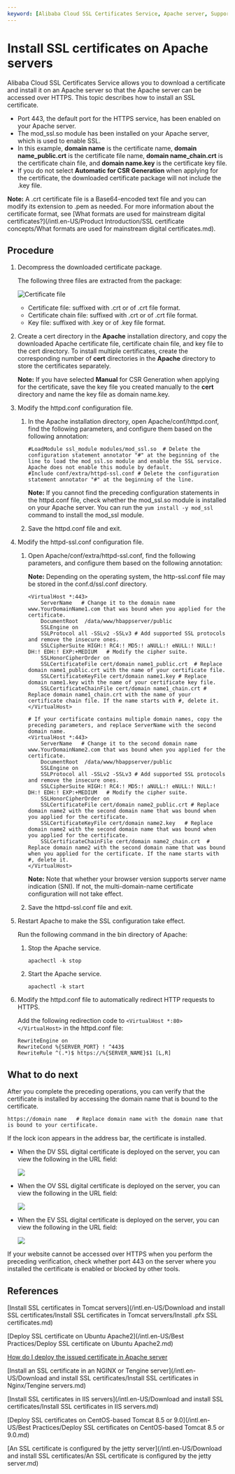 ```yaml
---
keyword: [Alibaba Cloud SSL Certificates Service, Apache server, Support HTTPS, httpd-ssl.conf]
---
```


# Install SSL certificates on Apache servers

Alibaba Cloud SSL Certificates Service allows you to download a certificate and install it on an Apache server so that the Apache server can be accessed over HTTPS. This topic describes how to install an SSL certificate.

-   Port 443, the default port for the HTTPS service, has been enabled on your Apache server.
-   The mod\_ssl.so module has been installed on your Apache server, which is used to enable SSL.
-   In this example, **domain name** is the certificate name, **domain name\_public.crt** is the certificate file name, **domain name\_chain.crt** is the certificate chain file, and **domain name.key** is the certificate key file.
-   If you do not select **Automatic for CSR Generation** when applying for the certificate, the downloaded certificate package will not include the .key file.

**Note:** A .crt certificate file is a Base64-encoded text file and you can modify its extension to .pem as needed. For more information about the certificate format, see [What formats are used for mainstream digital certificates?](/intl.en-US/Product Introduction/SSL certificate concepts/What formats are used for mainstream digital certificates.md).

## Procedure

1.  Decompress the downloaded certificate package.

    The following three files are extracted from the package:

    ![Certificate file](https://static-aliyun-doc.oss-cn-hangzhou.aliyuncs.com/assets/img/en-US/4388678851/p33689.png)

    -   Certificate file: suffixed with .crt or of .crt file format.
    -   Certificate chain file: suffixed with .crt or of .crt file format.
    -   Key file: suffixed with .key or of .key file format.
2.  Create a cert directory in the **Apache** installation directory, and copy the downloaded Apache certificate file, certificate chain file, and key file to the cert directory. To install multiple certificates, create the corresponding number of **cert** directories in the **Apache** directory to store the certificates separately.

    **Note:** If you have selected **Manual** for CSR Generation when applying for the certificate, save the key file you created manually to the **cert** directory and name the key file as domain name.key.

3.  Modify the httpd.conf configuration file.

    1.  In the Apache installation directory, open Apache/conf/httpd.conf, find the following parameters, and configure them based on the following annotation:

        ```
        #LoadModule ssl_module modules/mod_ssl.so  # Delete the configuration statement annotator "#" at the beginning of the line to load the mod_ssl.so module and enable the SSL service. Apache does not enable this module by default.
        #Include conf/extra/httpd-ssl.conf # Delete the configuration statement annotator "#" at the beginning of the line.                 
        ```

        **Note:** If you cannot find the preceding configuration statements in the httpd.conf file, check whether the mod\_ssl.so module is installed on your Apache server. You can run the `yum install -y mod_ssl` command to install the mod\_ssl module.

    2.  Save the httpd.conf file and exit.

4.  Modify the httpd-ssl.conf configuration file.

    1.  Open Apache/conf/extra/httpd-ssl.conf, find the following parameters, and configure them based on the following annotation:

        **Note:** Depending on the operating system, the http-ssl.conf file may be stored in the conf.d/ssl.conf directory.

        ```
        <VirtualHost *:443>     
            ServerName   # Change it to the domain name www.YourDomainName1.com that was bound when you applied for the certificate.                    
            DocumentRoot  /data/www/hbappserver/public          
            SSLEngine on   
            SSLProtocol all -SSLv2 -SSLv3 # Add supported SSL protocols and remove the insecure ones.
            SSLCipherSuite HIGH:! RC4:! MD5:! aNULL:! eNULL:! NULL:! DH:! EDH:! EXP:+MEDIUM   # Modify the cipher suite.
            SSLHonorCipherOrder on
            SSLCertificateFile cert/domain name1_public.crt  # Replace domain name1_public.crt with the name of your certificate file.
            SSLCertificateKeyFile cert/domain name1.key # Replace domain name1.key with the name of your certificate key file.
            SSLCertificateChainFile cert/domain name1_chain.crt # Replace domain name1_chain.crt with the name of your certificate chain file. If the name starts with #, delete it.
        </VirtualHost>
        
        # If your certificate contains multiple domain names, copy the preceding parameters, and replace ServerName with the second domain name. 
        <VirtualHost *:443>     
            ServerName   # Change it to the second domain name www.YourDomainName2.com that was bound when you applied for the certificate.                    
            DocumentRoot  /data/www/hbappserver/public          
            SSLEngine on   
            SSLProtocol all -SSLv2 -SSLv3 # Add supported SSL protocols and remove the insecure ones.
            SSLCipherSuite HIGH:! RC4:! MD5:! aNULL:! eNULL:! NULL:! DH:! EDH:! EXP:+MEDIUM   # Modify the cipher suite.
            SSLHonorCipherOrder on
            SSLCertificateFile cert/domain name2_public.crt # Replace domain name2 with the second domain name that was bound when you applied for the certificate.
            SSLCertificateKeyFile cert/domain name2.key   # Replace domain name2 with the second domain name that was bound when you applied for the certificate.
            SSLCertificateChainFile cert/domain name2_chain.crt  # Replace domain name2 with the second domain name that was bound when you applied for the certificate. If the name starts with #, delete it.
        </VirtualHost>
        ```

        **Note:** Note that whether your browser version supports server name indication \(SNI\). If not, the multi-domain-name certificate configuration will not take effect.

    2.  Save the httpd-ssl.conf file and exit.

5.  Restart Apache to make the SSL configuration take effect.

    Run the following command in the bin directory of Apache:

    1.  Stop the Apache service.

        ```
        apachectl -k stop
        ```

    2.  Start the Apache service.

        ```
        apachectl -k start
        ```

6.  Modify the httpd.conf file to automatically redirect HTTP requests to HTTPS.

    Add the following redirection code to `<VirtualHost *:80> </VirtualHost>` in the httpd.conf file:

    ```
    RewriteEngine on
    RewriteCond %{SERVER_PORT} ! ^443$
    RewriteRule ^(.*)$ https://%{SERVER_NAME}$1 [L,R]
    ```


## What to do next

After you complete the preceding operations, you can verify that the certificate is installed by accessing the domain name that is bound to the certificate.

```
https://domain name   # Replace domain name with the domain name that is bound to your certificate.
```

If the lock icon appears in the address bar, the certificate is installed.

-   When the DV SSL digital certificate is deployed on the server, you can view the following in the URL field:

    ![](https://static-aliyun-doc.oss-cn-hangzhou.aliyuncs.com/assets/img/en-US/6574858951/p4190.png)

-   When the OV SSL digital certificate is deployed on the server, you can view the following in the URL field:

    ![](https://static-aliyun-doc.oss-cn-hangzhou.aliyuncs.com/assets/img/en-US/6574858951/p4191.png)

-   When the EV SSL digital certificate is deployed on the server, you can view the following in the URL field:

    ![](https://static-aliyun-doc.oss-cn-hangzhou.aliyuncs.com/assets/img/en-US/6574858951/p4192.png)


If your website cannot be accessed over HTTPS when you perform the preceding verification, check whether port 443 on the server where you installed the certificate is enabled or blocked by other tools.

## References

[Install SSL certificates in Tomcat servers](/intl.en-US/Download and install SSL certificates/Install SSL certificates in Tomcat servers/Install .pfx SSL certificates.md)

[Deploy SSL certificate on Ubuntu Apache2](/intl.en-US/Best Practices/Deploy SSL certificate on Ubuntu Apache2.md)

[How do I deploy the issued certificate in Apache server]()

[Install an SSL certificate in an NGINX or Tengine server](/intl.en-US/Download and install SSL certificates/Install SSL certificates in Nginx/Tengine servers.md)

[Install SSL certificates in IIS servers](/intl.en-US/Download and install SSL certificates/Install SSL certificates in IIS servers.md)

[Deploy SSL certificates on CentOS-based Tomcat 8.5 or 9.0](/intl.en-US/Best Practices/Deploy SSL certificates on CentOS-based Tomcat 8.5 or 9.0.md)

[An SSL certificate is configured by the jetty server](/intl.en-US/Download and install SSL certificates/An SSL certificate is configured by the jetty server.md)


